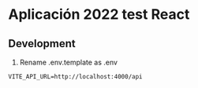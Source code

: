 # Aplicación 2022 test React

## Development

1. Rename .env.template as .env


```
VITE_API_URL=http://localhost:4000/api

```
